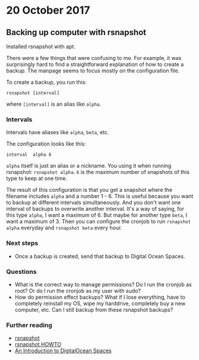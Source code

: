 # 20 October 2017

## Backing up computer with rsnapshot 

Installed rsnapshot with apt.

There were a few things that were confusing to me. For example, it was surprisingly
hard to find a straightforward explanation of how to create a backup. The manpage
seems to focus mostly on the configuration file.

To create a backup, you run this:

```
rsnapshot [interval]
```

where `[interval]` is an alias like `alpha`.

### Intervals

Intervals have aliases like `alpha`, `beta`, etc. 

The configuration looks like this:

```
interval  alpha 6
```

`alpha` itself is just an alias or a nickname. You using it when running rsnapshot:
`rsnapshot alpha`. `6` is the maximum number of snapshots of this type to keep
at one time.

The result of this configuration is that you get a snapshot where the filename 
includes `alpha` and a number 1 - 6. This is useful because you want to backup
at different intervals simultaneously. And you don't want one interval of backups
to overwrite another interval. It's a way of saying, for this type `alpha`, I 
want a maximum of 6. But maybe for another type `beta`, I want a maximum of 3.
Then you can configure the cronjob to run `rsnapshot alpha` everyday and `rsnapshot beta`
every hour.

### Next steps

- Once a backup is created, send that backup to Digital Ocean Spaces.

### Questions

- What is the correct way to manage permissions? Do I run the cronjob as root? Or
  do I run the cronjob as my user with sudo?
- How do permission effect backups? What if I lose everything, have to completely
  reinstall my OS, wipe my harddrive, completely buy a new computer, etc. Can I
  still backup from these rsnapshot backups?

### Further reading

- [rsnapshot](http://rsnapshot.org/)
- [rsnapshot HOWTO](http://rsnapshot.org/rsnapshot/docs/docbook/rest.html)
- [An Introduction to DigitalOcean Spaces](https://www.digitalocean.com/community/tutorials/an-introduction-to-digitalocean-spaces)
